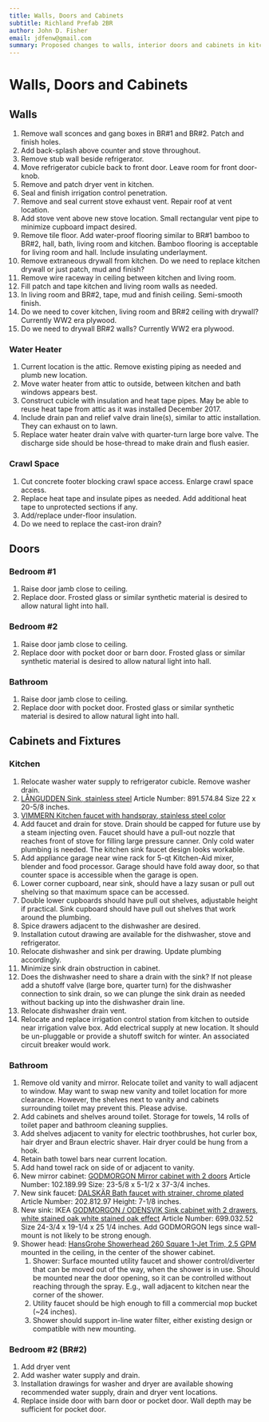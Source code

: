 ```yaml
---
title: Walls, Doors and Cabinets
subtitle: Richland Prefab 2BR
author: John D. Fisher
email: jdfenw@gmail.com
summary: Proposed changes to walls, interior doors and cabinets in kitchen and bath.
---
```


# Walls, Doors and Cabinets

## Walls

1. Remove wall sconces and gang boxes in BR#1 and BR#2. Patch and finish holes.
2. Add back-splash above counter and stove throughout.
3. Remove stub wall beside refrigerator.
4. Move refrigerator cubicle back to front door. Leave room for front
   door-knob.
5. Remove and patch dryer vent in kitchen.
6. Seal and finish irrigation control penetration.
7. Remove and seal current stove exhaust vent. Repair roof at vent location.
8. Add stove vent above new stove location. Small rectangular vent pipe to
   minimize cupboard impact desired.
9. Remove tile floor. Add water-proof flooring similar to BR#1 bamboo to BR#2,
   hall, bath, living room and kitchen. Bamboo flooring is acceptable for
   living room and hall. Include insulating underlayment.
10. Remove extraneous drywall from kitchen. Do we need to replace kitchen
    drywall or just patch, mud and finish?
11. Remove wire raceway in ceiling between kitchen and living room.
12. Fill patch and tape kitchen and living room walls as needed.
13. In living room and BR#2, tape, mud and finish ceiling. Semi-smooth finish.
14. Do we need to cover kitchen, living room and BR#2 ceiling with drywall?
    Currently WW2 era plywood.
15. Do we need to drywall BR#2 walls? Currently WW2 era plywood.

### Water Heater

1. Current location is the attic. Remove existing piping as needed and plumb
   new location.
2. Move water heater from attic to outside, between kitchen and bath windows
   appears best.
3. Construct cubicle with insulation and heat tape pipes. May be able to reuse
   heat tape from attic as it was installed December 2017.
4. Include drain pan and relief valve drain line(s), similar to attic
   installation. They can exhaust on to lawn.
5. Replace water heater drain valve with quarter-turn large bore valve. The
   discharge side should be hose-thread to make drain and flush easier.

### Crawl Space

1. Cut concrete footer blocking crawl space access. Enlarge crawl space access.
2. Replace heat tape and insulate pipes as needed. Add additional heat tape to unprotected sections if any.
3. Add/replace under-floor insulation.
4. Do we need to replace the cast-iron drain?

## Doors

### Bedroom #1

1. Raise door jamb close to ceiling.
2. Replace door. Frosted glass or similar synthetic material is desired to allow natural light into hall.

### Bedroom #2

1. Raise door jamb close to ceiling.
2. Replace door with pocket door or barn door. Frosted glass or similar synthetic material is desired to allow natural light into hall.

### Bathroom

1. Raise door jamb close to ceiling.
2. Replace door with pocket door. Frosted glass or similar synthetic material is desired to allow natural light into hall.

## Cabinets and Fixtures

### Kitchen

1. Relocate washer water supply to refrigerator cubicle. Remove washer drain.
2. [LÅNGUDDEN Sink, stainless steel](https://www.ikea.com/us/en/catalog/products/S89157484/ "LÅNGUDDEN") Article Number: 891.574.84 Size 22 x 20-5/8 inches.
3. [VIMMERN Kitchen faucet with handspray, stainless steel color](https://www.ikea.com/us/en/catalog/products/10305289/ "VIMMERN")
4. Add faucet and drain for stove. Drain should be capped for future use by a steam injecting oven. Faucet should have a pull-out nozzle that reaches front of stove for filling large pressure canner. Only cold water plumbing is needed. The kitchen sink faucet design looks workable.
5. Add appliance garage near wine rack for 5-qt Kitchen-Aid mixer, blender and food processor. Garage should have fold away door, so that counter space is accessible when the garage is open.
6. Lower corner cupboard, near sink, should have a lazy susan or pull out shelving so that maximum space can be accessed.
7. Double lower cupboards should have pull out shelves, adjustable height if practical. Sink cupboard should have pull out shelves that work around the plumbing.
8. Spice drawers adjacent to the dishwasher are desired.
9. Installation cutout drawing are available for the dishwasher, stove and refrigerator.
9. Relocate dishwasher and sink per drawing. Update plumbing accordingly.
10. Minimize sink drain obstruction in cabinet.
11. Does the dishwasher need to share a drain with the sink? If not please add a shutoff valve (large bore, quarter turn) for the dishwasher connection to sink drain, so we can plunge the sink drain as needed without backing up into the dishwasher drain line.
12. Relocate dishwasher drain vent.
13. Relocate and replace irrigation control station from kitchen to outside near irrigation valve box. Add electrical supply at new location. It should be un-pluggable or provide a shutoff switch for winter. An associated circuit breaker would work.

### Bathroom

1. Remove old vanity and mirror. Relocate toilet and vanity to wall adjacent to
   window. May want to swap new vanity and toilet location for more clearance.
   However, the shelves next to vanity and cabinets surrounding toilet may
   prevent this. Please advise.
2. Add cabinets and shelves around toilet. Storage for towels, 14 rolls of
   toilet paper and bathroom cleaning supplies.
3. Add shelves adjacent to vanity for electric toothbrushes, hot curler box,
   hair dryer and Braun electric shaver. Hair dryer could be hung from a hook.
4. Retain bath towel bars near current location.
5. Add hand towel rack on side of or adjacent to vanity.
6. New mirror cabinet: [GODMORGON Mirror cabinet with 2 doors](https://www.ikea.com/us/en/catalog/products/10218999/ "GODMORGON") Article Number: 102.189.99 Size: 23-5/8 x 5-1/2 x 37-3/4 inches.
7. New sink faucet: [DALSKÄR Bath faucet with strainer, chrome plated](https://www.ikea.com/us/en/catalog/products/20281297/ "DALSKÄR") Article Number: 202.812.97 Height: 7-1/8 inches.
8. New sink: IKEA [GODMORGON / ODENSVIK Sink cabinet with 2 drawers, white stained oak white stained oak effect](https://www.ikea.com/us/en/catalog/products/S29247322/#/S69903252 "GODMORGON / ODENSVIK") Article Number: 699.032.52 Size 24-3/4 x 19-1/4 x 25 1/4 inches. Add GODMORGON legs since wall-mount is not likely to be strong enough.
9. Shower head: [HansGrohe Showerhead 260 Square 1-Jet Trim, 2.5 GPM](http://www.hansgrohe-usa.com/articledetail.html?article=26481001&fsid=0x0000713100007511#l=product-recommendation-similar "HansGrohe Showerhead") mounted in the ceiling, in the center of the shower cabinet.
    1. Shower: Surface mounted utility faucet and shower control/diverter that
       can be moved out of the way, when the shower is in use. Should be
       mounted near the door opening, so it can be controlled without reaching
       through the spray. E.g., wall adjacent to kitchen near the corner of the
       shower.
    2. Utility faucet should be high enough to fill a commercial mop bucket
       (~24 inches).
    3. Shower should support in-line water filter, either existing design or
       compatible with new mounting.

### Bedroom #2 (BR#2)

1. Add dryer vent
2. Add washer water supply and drain.
3. Installation drawings for washer and dryer are available showing recommended
   water supply, drain and dryer vent locations.
4. Replace inside door with barn door or pocket door. Wall depth may be
   sufficient for pocket door.
